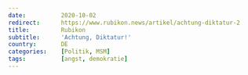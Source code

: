 ```yaml
---
date:          2020-10-02
redirect:      https://www.rubikon.news/artikel/achtung-diktatur-2
title:         Rubikon
subtitle:      'Achtung, Diktatur!'
country:       DE
categories:    [Politik, MSM]
tags:          [angst, demokratie]
---
```


